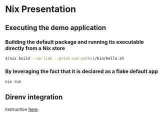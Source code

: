 # Nix Presentation

## Executing the demo application

### Building the default package and running its executable directly from a Nix store

```bash
$(nix build --no-link --print-out-paths)/bin/hello.sh
```

### By leveraging the fact that it is declared as a flake default app

```bash
nix run
```

## Direnv integration

Instruction [here](https://github.com/nix-community/nix-direnv).
